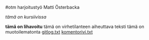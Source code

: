 #otm harjoitustyö Matti Österbacka

*tämä on kursiivissa*

**tämä on lihavoitu**
tämä on virhetilanteen aiheuttava teksti
tämä on muotoilematonta
[gitlog.txt](https://github.com/massamasa/otm-harjoitustyo/blob/master/laskarit/viikko1/gitlog.txt)
[komentorivi.txt](https://github.com/massamasa/otm-harjoitustyo/blob/master/laskarit/viikko1/komentorivi.txt)
